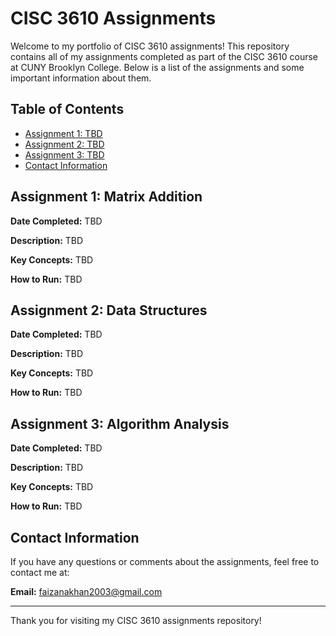 # CISC 3610 Assignments

Welcome to my portfolio of CISC 3610 assignments! This repository contains all of my assignments completed as part of the CISC 3610 course at CUNY Brooklyn College. Below is a list of the assignments and some important information about them.

## Table of Contents

- [Assignment 1: TBD](#assignment-1)
- [Assignment 2: TBD](#assignment-2)
- [Assignment 3: TBD](#assignment-3)
- [Contact Information](#contact-information)

## Assignment 1: Matrix Addition

**Date Completed:** TBD 

**Description:** TBD

**Key Concepts:** TBD 

**How to Run:**   TBD


## Assignment 2: Data Structures

**Date Completed:** TBD 

**Description:** TBD

**Key Concepts:** TBD  

**How to Run:**   TBD

## Assignment 3: Algorithm Analysis

**Date Completed:** TBD 

**Description:** TBD

**Key Concepts:** TBD  

**How to Run:**   TBD

## Contact Information

If you have any questions or comments about the assignments, feel free to contact me at:

**Email:** faizanakhan2003@gmail.com

---

Thank you for visiting my CISC 3610 assignments repository!
